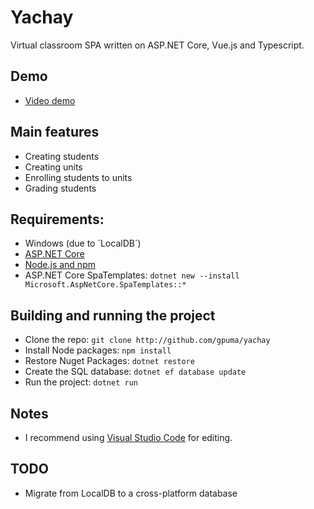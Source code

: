 # Yachay
Virtual classroom SPA written on ASP.NET Core, Vue.js and Typescript.

## Demo
- [Video demo](https://youtu.be/66J8GnKnnmg)

## Main features
- Creating students
- Creating units
- Enrolling students to units
- Grading students

## Requirements:
- Windows (due to ´LocalDB´)
- [ASP.NET Core](https://www.microsoft.com/net/learn/get-started/)
- [Node.js and npm](https://www.npmjs.com/get-npm)
- ASP.NET Core SpaTemplates: `dotnet new --install Microsoft.AspNetCore.SpaTemplates::*`


## Building and running the project
- Clone the repo: `git clone http://github.com/gpuma/yachay`
- Install Node packages: `npm install`
- Restore Nuget Packages: `dotnet restore`
- Create the SQL database: `dotnet ef database update`
- Run the project: `dotnet run`

## Notes
- I recommend using [Visual Studio Code](https://code.visualstudio.com/) for editing.

## TODO
- Migrate from LocalDB to a cross-platform database